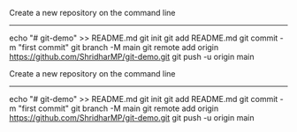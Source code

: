 Create a new repository on the command line
****************************************************
echo "# git-demo" >> README.md
git init
git add README.md
git commit -m "first commit"
git branch -M main
git remote add origin https://github.com/ShridharMP/git-demo.git
git push -u origin main


Create a new repository on the command line
****************************************************
echo "# git-demo" >> README.md
git init
git add README.md
git commit -m "first commit"
git branch -M main
git remote add origin https://github.com/ShridharMP/git-demo.git
git push -u origin main
